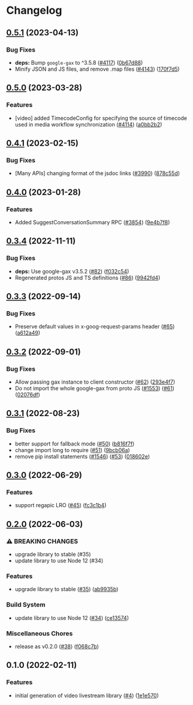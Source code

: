 # Changelog

## [0.5.1](https://github.com/googleapis/google-cloud-node/compare/livestream-v0.5.0...livestream-v0.5.1) (2023-04-13)


### Bug Fixes

* **deps:** Bump `google-gax` to ^3.5.8 ([#4117](https://github.com/googleapis/google-cloud-node/issues/4117)) ([0b67d88](https://github.com/googleapis/google-cloud-node/commit/0b67d883963643ce1b4f6d2ccd3e8d37adf6e029))
* Minify JSON and JS files, and remove .map files ([#4143](https://github.com/googleapis/google-cloud-node/issues/4143)) ([170f7d5](https://github.com/googleapis/google-cloud-node/commit/170f7d57b8fd344d182a8e758867b8124722eebc))

## [0.5.0](https://github.com/googleapis/google-cloud-node/compare/livestream-v0.4.1...livestream-v0.5.0) (2023-03-28)


### Features

* [video] added TimecodeConfig for specifying the source of timecode used in media workflow synchronization ([#4114](https://github.com/googleapis/google-cloud-node/issues/4114)) ([a0bb2b2](https://github.com/googleapis/google-cloud-node/commit/a0bb2b2d9618e9385c20a6e9afa34a547009bd05))

## [0.4.1](https://github.com/googleapis/google-cloud-node/compare/livestream-v0.4.0...livestream-v0.4.1) (2023-02-15)


### Bug Fixes

* [Many APIs] changing format of the jsdoc links ([#3990](https://github.com/googleapis/google-cloud-node/issues/3990)) ([878c55d](https://github.com/googleapis/google-cloud-node/commit/878c55d62af7e41e8d5050b081e4b79202b1b9cc))

## [0.4.0](https://github.com/googleapis/google-cloud-node/compare/livestream-v0.3.4...livestream-v0.4.0) (2023-01-28)


### Features

* Added SuggestConversationSummary RPC ([#3854](https://github.com/googleapis/google-cloud-node/issues/3854)) ([9e4b7f8](https://github.com/googleapis/google-cloud-node/commit/9e4b7f8d27dbb1ac011267f9b96ce90d2ff7a74b))

## [0.3.4](https://github.com/googleapis/nodejs-video-live-stream/compare/v0.3.3...v0.3.4) (2022-11-11)


### Bug Fixes

* **deps:** Use google-gax v3.5.2 ([#82](https://github.com/googleapis/nodejs-video-live-stream/issues/82)) ([f032c54](https://github.com/googleapis/nodejs-video-live-stream/commit/f032c546a3e61f4064439ed2a452c5d3fbeae8e8))
* Regenerated protos JS and TS definitions ([#86](https://github.com/googleapis/nodejs-video-live-stream/issues/86)) ([9942fd4](https://github.com/googleapis/nodejs-video-live-stream/commit/9942fd4f62d287df3e3d02d75f3eccb698edc62e))

## [0.3.3](https://github.com/googleapis/nodejs-video-live-stream/compare/v0.3.2...v0.3.3) (2022-09-14)


### Bug Fixes

* Preserve default values in x-goog-request-params header ([#65](https://github.com/googleapis/nodejs-video-live-stream/issues/65)) ([a612a49](https://github.com/googleapis/nodejs-video-live-stream/commit/a612a492a4d4016b913b97431a741c95a0cdd09d))

## [0.3.2](https://github.com/googleapis/nodejs-video-live-stream/compare/v0.3.1...v0.3.2) (2022-09-01)


### Bug Fixes

* Allow passing gax instance to client constructor ([#62](https://github.com/googleapis/nodejs-video-live-stream/issues/62)) ([293e4f7](https://github.com/googleapis/nodejs-video-live-stream/commit/293e4f737d59273d11b2fb53a5c953363a3a6f0c))
* Do not import the whole google-gax from proto JS ([#1553](https://github.com/googleapis/nodejs-video-live-stream/issues/1553)) ([#61](https://github.com/googleapis/nodejs-video-live-stream/issues/61)) ([02076df](https://github.com/googleapis/nodejs-video-live-stream/commit/02076dfd0649ebd504cbda86ac58a63fc9f2da5f))

## [0.3.1](https://github.com/googleapis/nodejs-video-live-stream/compare/v0.3.0...v0.3.1) (2022-08-23)


### Bug Fixes

* better support for fallback mode ([#50](https://github.com/googleapis/nodejs-video-live-stream/issues/50)) ([b816f7f](https://github.com/googleapis/nodejs-video-live-stream/commit/b816f7f2b9898e78c504d30a5d83ae5701174346))
* change import long to require ([#51](https://github.com/googleapis/nodejs-video-live-stream/issues/51)) ([9bcb06a](https://github.com/googleapis/nodejs-video-live-stream/commit/9bcb06af177b5d49f3d731183e1ee077874fd0db))
* remove pip install statements ([#1546](https://github.com/googleapis/nodejs-video-live-stream/issues/1546)) ([#53](https://github.com/googleapis/nodejs-video-live-stream/issues/53)) ([018602e](https://github.com/googleapis/nodejs-video-live-stream/commit/018602e7994dc37ba8b08df2547a3048ac0a493c))

## [0.3.0](https://github.com/googleapis/nodejs-video-live-stream/compare/v0.2.0...v0.3.0) (2022-06-29)


### Features

* support regapic LRO ([#45](https://github.com/googleapis/nodejs-video-live-stream/issues/45)) ([fc3c1b4](https://github.com/googleapis/nodejs-video-live-stream/commit/fc3c1b426407d6ff8b825483c0ab892e25a28d09))

## [0.2.0](https://github.com/googleapis/nodejs-video-live-stream/compare/v0.1.0...v0.2.0) (2022-06-03)


### ⚠ BREAKING CHANGES

* upgrade library to stable (#35)
* update library to use Node 12 (#34)

### Features

* upgrade library to stable ([#35](https://github.com/googleapis/nodejs-video-live-stream/issues/35)) ([ab9935b](https://github.com/googleapis/nodejs-video-live-stream/commit/ab9935b560bda6a047dbfa64cc7357e5647c272e))


### Build System

* update library to use Node 12 ([#34](https://github.com/googleapis/nodejs-video-live-stream/issues/34)) ([ce13574](https://github.com/googleapis/nodejs-video-live-stream/commit/ce13574050cc1cf510275737cf351660a2495f6b))


### Miscellaneous Chores

* release as v0.2.0 ([#38](https://github.com/googleapis/nodejs-video-live-stream/issues/38)) ([f068c7b](https://github.com/googleapis/nodejs-video-live-stream/commit/f068c7bdee9b877b53230df7a64b1d4ea30da8a1))

## 0.1.0 (2022-02-11)


### Features

* initial generation of video livestream library ([#4](https://github.com/googleapis/nodejs-video-live-stream/issues/4)) ([1e1e570](https://github.com/googleapis/nodejs-video-live-stream/commit/1e1e570cf9e8a11458c35b9e2b6b5ecde6a140a3))
